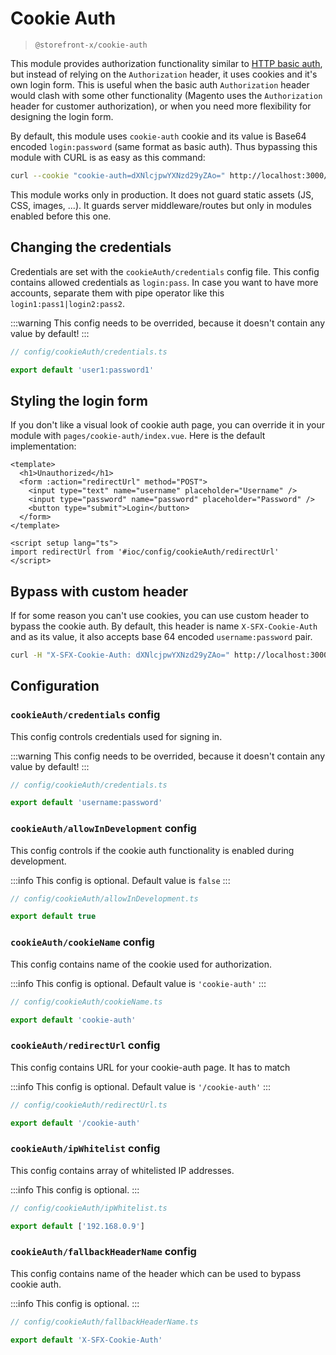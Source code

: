 # Cookie Auth

> `@storefront-x/cookie-auth`

This module provides authorization functionality similar to [HTTP basic auth](https://en.wikipedia.org/wiki/Basic_access_authentication), but instead of relying on the `Authorization` header, it uses cookies and it's own login form. This is useful when the basic auth `Authorization` header would clash with some other functionality (Magento uses the `Authorization` header for customer authorization), or when you need more flexibility for designing the login form.

By default, this module uses `cookie-auth` cookie and its value is Base64 encoded `login:password` (same format as basic auth). Thus bypassing this module with CURL is as easy as this command:

```sh
curl --cookie "cookie-auth=dXNlcjpwYXNzd29yZAo=" http://localhost:3000/
```

This module works only in production. It does not guard static assets (JS, CSS, images, ...). It guards server middleware/routes but only in modules enabled before this one.

## Changing the credentials

Credentials are set with the `cookieAuth/credentials` config file. This config contains allowed credentials as `login:pass`. In case you want to have more accounts, separate them with pipe operator like this `login1:pass1|login2:pass2`.

:::warning
This config needs to be overrided, because it doesn't contain any value by default!
:::

```ts
// config/cookieAuth/credentials.ts

export default 'user1:password1'
```

## Styling the login form

If you don't like a visual look of cookie auth page, you can override it in your module with `pages/cookie-auth/index.vue`. Here is the default implementation:

```vue
<template>
  <h1>Unauthorized</h1>
  <form :action="redirectUrl" method="POST">
    <input type="text" name="username" placeholder="Username" />
    <input type="password" name="password" placeholder="Password" />
    <button type="submit">Login</button>
  </form>
</template>

<script setup lang="ts">
import redirectUrl from '#ioc/config/cookieAuth/redirectUrl'
</script>
```

## Bypass with custom header

If for some reason you can't use cookies, you can use custom header to bypass the cookie auth. By default, this header is name `X-SFX-Cookie-Auth` and as its value, it also accepts base 64 encoded `username:password` pair.

```sh
curl -H "X-SFX-Cookie-Auth: dXNlcjpwYXNzd29yZAo=" http://localhost:3000/
```

## Configuration

### `cookieAuth/credentials` config

This config controls credentials used for signing in.

:::warning
This config needs to be overrided, because it doesn't contain any value by default!
:::

```ts
// config/cookieAuth/credentials.ts

export default 'username:password'
```

### `cookieAuth/allowInDevelopment` config

This config controls if the cookie auth functionality is enabled during development.

:::info
This config is optional. Default value is `false`
:::

```ts
// config/cookieAuth/allowInDevelopment.ts

export default true
```

### `cookieAuth/cookieName` config

This config contains name of the cookie used for authorization.

:::info
This config is optional. Default value is `'cookie-auth'`
:::

```ts
// config/cookieAuth/cookieName.ts

export default 'cookie-auth'
```

### `cookieAuth/redirectUrl` config

This config contains URL for your cookie-auth page. It has to match

:::info
This config is optional. Default value is `'/cookie-auth'`
:::

```ts
// config/cookieAuth/redirectUrl.ts

export default '/cookie-auth'
```

### `cookieAuth/ipWhitelist` config

This config contains array of whitelisted IP addresses.

:::info
This config is optional.
:::

```ts
// config/cookieAuth/ipWhitelist.ts

export default ['192.168.0.9']
```

### `cookieAuth/fallbackHeaderName` config

This config contains name of the header which can be used to bypass cookie auth.

:::info
This config is optional.
:::

```ts
// config/cookieAuth/fallbackHeaderName.ts

export default 'X-SFX-Cookie-Auth'
```
